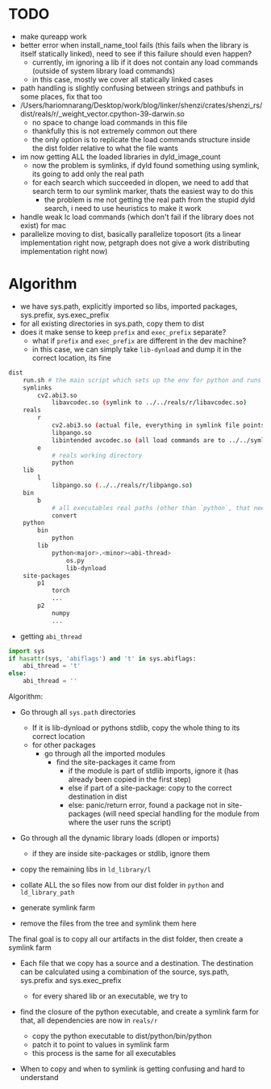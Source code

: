 # TODO
- make qureapp work
- better error when install_name_tool fails (this fails when the library is itself statically linked), need to see if this failure should even happen?
  - currently, im ignoring a lib if it does not contain any load commands (outside of system library load commands)
  - in this case, mostly we cover all statically linked cases
- path handling is slightly confusing between strings and pathbufs in some places, fix that too
- /Users/hariomnarang/Desktop/work/blog/linker/shenzi/crates/shenzi_rs/dist/reals/r/_weight_vector.cpython-39-darwin.so
  - no space to change load commands in this file
  - thankfully this is not extremely common out there
  - the only option is to replicate the load commands structure inside the dist folder relative to what the file wants
- im now getting ALL the loaded libraries in dyld_image_count
  - now the problem is symlinks, if dyld found something using symlink, its going to add only the real path
  - for each search which succeeded in dlopen, we need to add that search term to our symlink marker, thats the easiest way to do this
    - the problem is me not getting the real path from the stupid dyld search, i need to use heuristics to make it work
- handle weak lc load commands (which don't fail if the library does not exist) for mac
- parallelize moving to dist, basically parallelize toposort (its a linear implementation right now, petgraph does not give a work distributing implementation right now)


# Algorithm

- we have sys.path, explicitly imported so libs, imported packages, sys.prefix, sys.exec_prefix
- for all existing directories in sys.path, copy them to dist
- does it make sense to keep `prefix` and `exec_prefix` separate?
    - what if `prefix` and `exec_prefix` are different in the dev machine?
    - in this case, we can simply take `lib-dynload` and dump it in the correct location, its fine

```bash
dist
    run.sh # the main script which sets up the env for python and runs the main application
    symlinks
        cv2.abi3.so 
            libavcodec.so (symlink to ../../reals/r/libavcodec.so)
    reals
        r
            cv2.abi3.so (actual file, everything in symlink file points to this)
            libpango.so
            libintended avcodec.so (all load commands are to ../../symlinks/libavcodec.so)
        e
            # reals working directory
            python
    lib
        l
            libpango.so (../../reals/r/libpango.so)
    bin
        b
            # all executables real paths (other than `python`, that needs special handling)
            convert
    python
        bin
            python
        lib
            python<major>.<minor><abi-thread>
                os.py
                lib-dynload
    site-packages
        p1
            torch
            ...
        p2
            numpy
            ...
```

- getting `abi_thread`
```python
import sys
if hasattr(sys, 'abiflags') and 't' in sys.abiflags:
    abi_thread = 't'
else:
    abi_thread = ''
```

Algorithm:

- Go through all `sys.path` directories
    - If it is lib-dynload or pythons stdlib, copy the whole thing to its correct location
    - for other packages
        - go through all the imported modules
            - find the site-packages it came from
                - if the module is part of stdlib imports, ignore it (has already been copied in the first step)
                - else if part of a site-package: copy to the correct destination in dist
                - else: panic/return error, found a package not in site-packages (will need special handling for the module from where the user runs the script)

- Go through all the dynamic library loads (dlopen or imports)
    - if they are inside site-packages or stdlib, ignore them
- copy the remaining libs in `ld_library/l`
- collate ALL the so files now from our dist folder in `python` and `ld_library_path`
- generate symlink farm
- remove the files from the tree and symlink them here



The final goal is to copy all our artifacts in the dist folder, then create a symlink farm
- Each file that we copy has a source and a destination. The destination can be calculated using a combination of the source, sys.path, sys.prefix and sys.exec_prefix
  - for every shared lib or an executable, we try to 


- find the closure of the python executable, and create a symlink farm for that, all dependencies are now in `reals/r`
    - copy the python executable to dist/python/bin/python
    - patch it to point to values in symlink farm
    - this process is the same for all executables

- When to copy and when to symlink is getting confusing and hard to understand
